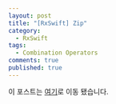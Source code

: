 ```yaml
---
layout: post
title: "[RxSwift] Zip"
category:
  - RxSwift
tags:
  - Combination Operators
comments: true
published: true
---
```


이 포스트는 [여기](https://www.tommystory.net/rxswift-zip/)로 이동 됐습니다.
